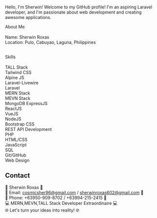 Hello, I'm Sherwin!
Welcome to my GitHub profile! I'm an aspiring Laravel developer, and I'm passionate about web development and creating awesome applications.

About Me<br><br>
Name: Sherwin Roxas<br>
Location: Pulo, Cabuyao, Laguna, Philippines<br><br>


Skills<br><br>
TALL Stack<br>
Tailwind CSS<br>
Alpine JS<br>
Laravel-Livewire<br>
Laravel<br>
MERN Stack<br>
MEVN Stack<br>
MongoDB<db>
ExpressJS<br>
ReactJS<br>
VueJS<br>
NodeJS<br>
Bootstrap CSS<br>
REST API Development<br>
PHP<br>
HTML/CSS<br>
JavaScript<br>
SQL<br>
Git/GitHub<br>
Web Design<br>

## Contact

🚀 Sherwin Roxas 🌟<br>
📧 Email: cosmicsher96@gmail.com / sherwinroxas602@gmail.com 📧<br>
📱 Phone: +63950-909-8702 / +63994-215-2415 📱<br>
💻 MERN,MEVN,TALL Stack Developer Extraordinaire 💻<br>
🌐 Let's turn your ideas into reality! 🌐

<!---
MysticMaccc/MysticMaccc is a ✨ special ✨ repository because its `README.md` (this file) appears on your GitHub profile.
You can click the Preview link to take a look at your changes.
--->
